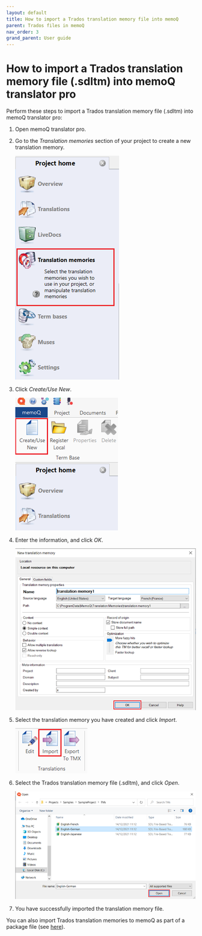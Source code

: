```yaml
---
layout: default
title: How to import a Trados translation memory file into memoQ
parent: Trados files in memoQ
nav_order: 3
grand_parent: User guide
---
```


# How to import a Trados translation memory file (.sdltm) into memoQ translator pro

Perform these steps to import a Trados translation memory file (.sdltm) into memoQ translator pro:

1.	Open memoQ translator pro.

2.  Go to the *Translation memories* section of your project to create a new translation memory.

    ![](../../../assets/images/Picture10.png)

3.  Click *Create/Use New*.

    ![](../../../assets/images/Picture11.png)

4.	Enter the information, and click *OK*.

    ![](../../../assets/images/Picture12.png)

5.	Select the translation memory you have created and click *Import*.

    ![](../../../assets/images/Picture13.png)

6.	Select the Trados translation memory file (.sdltm), and click *Open*.

    ![](../../../assets/images/Picture14.png)

7.	You have successfully imported the translation memory file.

You can also import Trados translation memories to memoQ as part of a package file (see [here](https://adgut1509.github.io/ProjektZaliczeniowy/docs/parent4/UGchild1/grandchild1.html)).